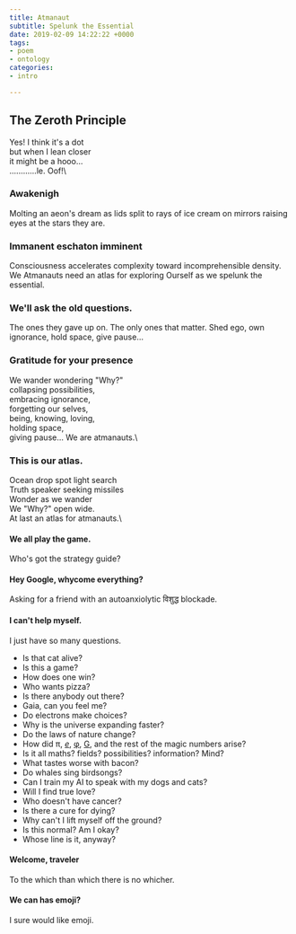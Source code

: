 ```yaml
---
title: Atmanaut
subtitle: Spelunk the Essential
date: 2019-02-09 14:22:22 +0000
tags:
- poem
- ontology
categories:
- intro

---
```

## The Zeroth Principle

Yes! I think it's a dot\
but when I lean closer\
it might be a hooo...\
............le. Oof!\

### Awakenigh

Molting an aeon's dream as
lids split to rays of ice
cream on mirrors
raising eyes
at the stars they are.

### Immanent eschaton imminent

Consciousness accelerates complexity
toward incomprehensible density.
We Atmanauts need an atlas
for exploring Ourself as we
spelunk the essential.

### We'll ask the old questions.

The ones they gave up on.
The only ones that matter.
Shed ego, own ignorance,
hold space, give pause…

### Gratitude for your presence

We wander wondering "Why?"\
collapsing possibilities,\
embracing ignorance,\
forgetting our selves,\
being, knowing, loving,\
holding space,\
giving pause…
We are atmanauts.\

### This is our atlas.

Ocean drop spot light search\
Truth speaker seeking missiles\
Wonder as we wander\
We "Why?" open wide.\
At last an atlas for atmanauts.\

#### We all play the game.
Who's got the strategy guide?

#### Hey Google, whycome everything?
Asking for a friend with an autoanxiolytic विशुद्ध blockade.

#### I can't help myself.
I just have so many questions.

- Is that cat alive?
- Is this a game?
- How does one win?
- Who wants pizza?
- Is there anybody out there?
- Gaia, can you feel me?
- Do electrons make choices?
- Why is the universe expanding faster?
- Do the laws of nature change?
- How did π, [*e*](https://www.wikiwand.com/en/E_(mathematical_constant)), [φ](https://www.wikiwand.com/en/Golden_ratio), [G](https://www.wikiwand.com/en/Gravitational_constant), and the rest of the magic numbers arise?
- Is it all maths? fields? possibilities? information? Mind?
- What tastes worse with bacon?
- Do whales sing birdsongs?
- Can I train my AI to speak with my dogs and cats?
- Will I find true love?
- Who doesn't have cancer?
- Is there a cure for dying?
- Why can't I lift myself off the ground?
- Is this normal? Am I okay?
- Whose line is it, anyway?

#### Welcome, traveler
To the which than which there is no whicher.

#### We can has emoji?
I sure would like emoji.
